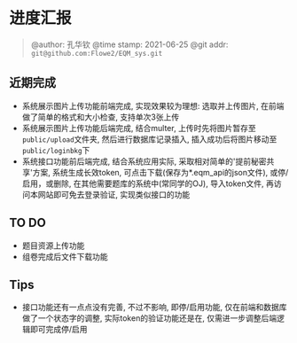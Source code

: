 # 进度汇报
> @author: 孔华钦
> @time stamp: 2021-06-25
> @git addr: `git@github.com:Flowe2/EQM_sys.git`

## 近期完成  
* 系统展示图片上传功能前端完成, 实现效果较为理想: 选取并上传图片, 在前端做了简单的格式和大小检查, 支持单次3张上传  
* 系统展示图片上传功能后端完成, 结合multer, 上传时先将图片暂存至`public/upload`文件夹, 然后进行数据库记录插入, 插入成功后将图片移动至`public/loginbkg`下  
* 系统接口功能前后端完成, 结合系统应用实际, 采取相对简单的'提前秘密共享'方案, 系统生成长效token, 可点击下载(保存为*.eqm_api的json文件), 或停/启用，或删除, 在其他需要题库的系统中(常同学的OJ), 导入token文件, 再访问本网站即可免去登录验证, 实现类似接口的功能  

## TO DO
* 题目资源上传功能  
* 组卷完成后文件下载功能  

## Tips
* 接口功能还有一点点没有完善, 不过不影响, 即停/启用功能, 仅在前端和数据库做了一个状态字的调整, 实际token的验证功能还是在, 仅需进一步调整后端逻辑即可完成停/启用